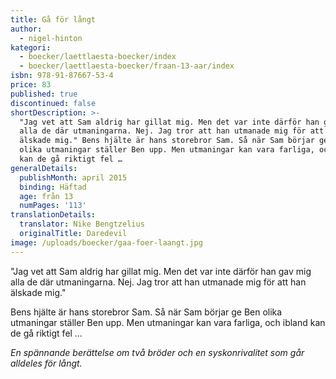 ```yaml
---
title: Gå för långt
author:
  - nigel-hinton
kategori:
  - boecker/laettlaesta-boecker/index
  - boecker/laettlaesta-boecker/fraan-13-aar/index
isbn: 978-91-87667-53-4
price: 83
published: true
discontinued: false
shortDescription: >-
  "Jag vet att Sam aldrig har gillat mig. Men det var inte därför han gav mig
  alla de där utmaningarna. Nej. Jag tror att han utmanade mig för att han
  älskade mig." Bens hjälte är hans storebror Sam. Så när Sam börjar ge Ben
  olika utmaningar ställer Ben upp. Men utmaningar kan vara farliga, och ibland
  kan de gå riktigt fel …
generalDetails:
  publishMonth: april 2015
  binding: Häftad
  age: från 13
  numPages: '113'
translationDetails:
  translator: Nike Bengtzelius
  originalTitle: Daredevil
image: /uploads/boecker/gaa-foer-laangt.jpg
---
```

"Jag vet att Sam aldrig har gillat mig. Men det var inte därför han gav mig alla de där utmaningarna. Nej. Jag tror att han utmanade mig för att han älskade mig."

Bens hjälte är hans storebror Sam. Så när Sam börjar ge Ben olika utmaningar ställer Ben upp. Men utmaningar kan vara farliga, och ibland kan de gå riktigt fel …

_En spännande berättelse om två bröder och en syskonrivalitet som går alldeles för långt._
